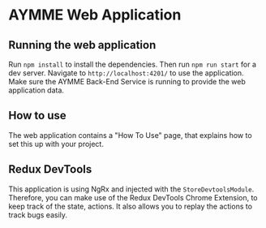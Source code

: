 # AYMME Web Application

## Running the web application

Run `npm install` to install the dependencies. Then run `npm run start` for a dev server. Navigate to `http://localhost:4201/` to use the application. Make sure the AYMME Back-End Service is running to provide the web application data.

## How to use

The web application contains a "How To Use" page, that explains how to set this up with your project.

## Redux DevTools

This application is using NgRx and injected with the `StoreDevtoolsModule`. Therefore, you can make use of the Redux DevTools Chrome Extension, to keep track of the state, actions. It also allows you to replay the actions to track bugs easily.
